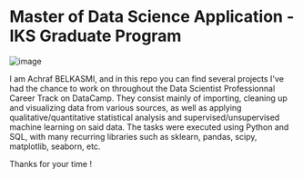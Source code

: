 # Master of Data Science Application - IKS Graduate Program
![image](https://github.com/abksm/Data-Science-Projects/assets/149950882/b709200d-e34a-4005-bbf2-1f8a21668211)

I am Achraf BELKASMI, and in this repo you can find several projects I've had the chance to work on throughout the Data Scientist Professionnal Career Track on DataCamp. They consist mainly of importing, cleaning up and visualizing data from various sources, as well as  applying qualitative/quantitative statistical analysis and supervised/unsupervised machine learning on said data. The tasks were executed using Python and SQL, with many recurring libraries such as sklearn, pandas, scipy, matplotlib, seaborn, etc. 

Thanks for your time !
